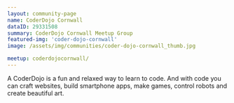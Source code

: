 ```yaml
---
layout: community-page
name: CoderDojo Cornwall
dataID: 29331508
summary: CoderDojo Cornwall Meetup Group
featured-img: 'coder-dojo-cornwall'
image: /assets/img/communities/coder-dojo-cornwall_thumb.jpg

meetup: coderdojocornwall/
---
```


A CoderDojo is a fun and relaxed way to learn to code. And with code you can craft websites, build smartphone apps, make games, control robots and create beautiful art.
